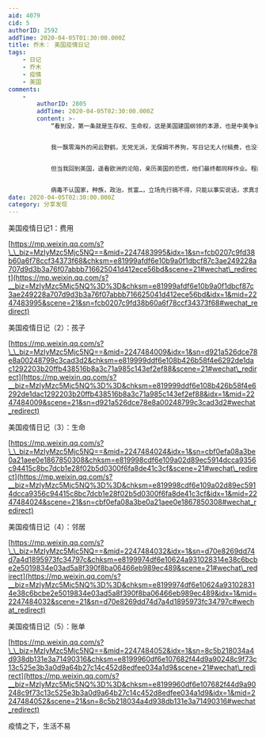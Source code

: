 ```yaml
---
aid: 4079
cid: 5
authorID: 2592
addTime: 2020-04-05T01:30:00.000Z
title: 乔木： 美国疫情日记
tags:
    - 日记
    - 乔木
    - 疫情
    - 美国
comments:
    -
        authorID: 2805
        addTime: 2020-04-05T02:30:00.000Z
        content: >-
            “看到没，第一条就是生存权、生命权，这是美国建国纲领的本源，也是中美争论的答案。


            我一飘零海外的闲云野鹤，无党无派，无保姆不养狗，写日记无人付稿费，也没有作协和大学包养，无意为中国辩护。甚至今年一二月间回国时，对武汉封城、各地严防死守，不解、不满，认为限制了自由。


            但当我回到美国，遥看欧洲的沦陷，亲历美国的恐慌，他们最终都同样作业。程度、执行会有差别，但性质、意图都一样：为了生命权、为了集体的生存，先限制自由和一些追求幸福的权利。“


            病毒不认国家，种族，政治，贫富…，立场先行搞不得，只能以事实说话，求真求实。。真实好。
date: 2020-04-05T02:30:00.000Z
category: 分享发现
---
```


美国疫情日记1：费用

[https://mp.weixin.qq.com/s?\_\_biz=MzIyMzc5Mjc5NQ==&mid=2247483995&idx=1&sn=fcb0207c9fd38b60a6f78ccf34373f68&chksm=e81999afdf6e10b9a0f1dbcf87c3ae249228a707d9d3b3a76f07abbb716625041d412ece56bd&scene=21#wechat\_redirect](https://mp.weixin.qq.com/s?__biz=MzIyMzc5Mjc5NQ%3D%3D&chksm=e81999afdf6e10b9a0f1dbcf87c3ae249228a707d9d3b3a76f07abbb716625041d412ece56bd&idx=1&mid=2247483995&scene=21&sn=fcb0207c9fd38b60a6f78ccf34373f68#wechat_redirect)

美国疫情日记（2）：孩子

[https://mp.weixin.qq.com/s?\_\_biz=MzIyMzc5Mjc5NQ==&mid=2247484009&idx=1&sn=d921a526dce78e8a00248799c3cad3d2&chksm=e819999ddf6e108b426b58f4e6292de1dac1292203b20ffb438516b8a3c71a985c143ef2ef88&scene=21#wechat\_redirect](https://mp.weixin.qq.com/s?__biz=MzIyMzc5Mjc5NQ%3D%3D&chksm=e819999ddf6e108b426b58f4e6292de1dac1292203b20ffb438516b8a3c71a985c143ef2ef88&idx=1&mid=2247484009&scene=21&sn=d921a526dce78e8a00248799c3cad3d2#wechat_redirect)

美国疫情日记（3）：生命

[https://mp.weixin.qq.com/s?\_\_biz=MzIyMzc5Mjc5NQ==&mid=2247484024&idx=1&sn=cbf0efa08a3be0a21aee0e1867850308&chksm=e819998cdf6e109a02d89ec5914dcca9356c94415c8bc7dcb1e28f02b5d0300f6fa8de41c3cf&scene=21#wechat\_redirect](https://mp.weixin.qq.com/s?__biz=MzIyMzc5Mjc5NQ%3D%3D&chksm=e819998cdf6e109a02d89ec5914dcca9356c94415c8bc7dcb1e28f02b5d0300f6fa8de41c3cf&idx=1&mid=2247484024&scene=21&sn=cbf0efa08a3be0a21aee0e1867850308#wechat_redirect)

美国疫情日记（4）：邻居

[https://mp.weixin.qq.com/s?\_\_biz=MzIyMzc5Mjc5NQ==&mid=2247484032&idx=1&sn=d70e8269dd74d7a4d1895973fc34797c&chksm=e8199974df6e10624a931028314e38c6bcbe2e5019834e03ad5a8f390f8ba06466eb989ec489&scene=21#wechat\_redirect](https://mp.weixin.qq.com/s?__biz=MzIyMzc5Mjc5NQ%3D%3D&chksm=e8199974df6e10624a931028314e38c6bcbe2e5019834e03ad5a8f390f8ba06466eb989ec489&idx=1&mid=2247484032&scene=21&sn=d70e8269dd74d7a4d1895973fc34797c#wechat_redirect)

美国疫情日记（5）：账单

[https://mp.weixin.qq.com/s?\_\_biz=MzIyMzc5Mjc5NQ==&mid=2247484052&idx=1&sn=8c5b218034a4d938db131e3a71490316&chksm=e8199960df6e107682f44d9a90248c9f73c13c525e3b3a0d9a64b27c14c452d8edfee034a1d9&scene=21#wechat\_redirect](https://mp.weixin.qq.com/s?__biz=MzIyMzc5Mjc5NQ%3D%3D&chksm=e8199960df6e107682f44d9a90248c9f73c13c525e3b3a0d9a64b27c14c452d8edfee034a1d9&idx=1&mid=2247484052&scene=21&sn=8c5b218034a4d938db131e3a71490316#wechat_redirect)

疫情之下，生活不易
